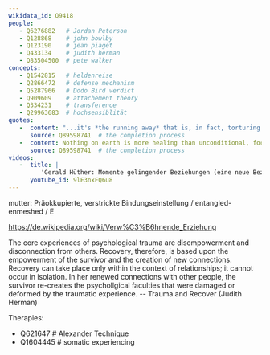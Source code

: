 ```yaml
---
wikidata_id: Q9418
people: 
   - Q6276882   # Jordan Peterson 
   - Q128868    # john bowlby
   - Q123190    # jean piaget
   - Q433134    # judith herman
   - Q83504500  # pete walker
concepts:
   - Q1542815   # heldenreise
   - Q2866472   # defense mechanism
   - Q5287966   # Dodo Bird verdict 
   - Q909609    # attachement theory
   - Q334231    # transference
   - Q29963683  # hochsensiblität
quotes:
   -  content: "...it's *the running away* that is, in fact, torturing you"
      source: Q89598741  # the completion process
   -  content: Nothing on earth is more healing than unconditional, focused presence
      source: Q89598741  # the completion process
videos:
   -  title: | 
         'Gerald Hüther: Momente gelingender Beziehungen (eine neue Beziehungskultur für eine bessere Welt)'
      youtube_id: 9lE3nxFQ6u8
---
```


mutter: Präokkupierte, verstrickte Bindungseinstellung / entangled-enmeshed / E

https://de.wikipedia.org/wiki/Verw%C3%B6hnende_Erziehung

The core experiences of psychological trauma are disempowerment and disconnection from others. Recovery, therefore, is based upon the empowerment of the survivor and the creation of new connections. Recovery can take place only within the context of relationships; it cannot occur in isolation. In her renewed connections with other people, the survivor re-creates the psychollgical faculties that were damaged or deformed by the traumatic experience. 
-- Trauma and Recover (Judith Herman)

Therapies: 
   - Q621647   # Alexander Technique
   - Q1604445  # somatic experiencing
